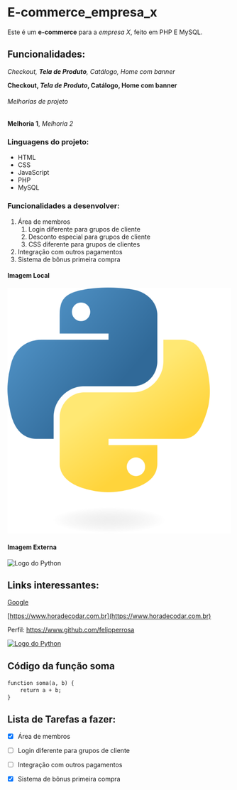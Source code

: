 # E-commerce_empresa_x
Este é um **e-commerce** para a *empresa X*, feito em PHP E MySQL.


## Funcionalidades: 

_Checkout, **Tela de Produto**, Catálogo, Home com banner_

**Checkout, _Tela de Produto_, Catálogo, Home com banner**

###### Melhorias de projeto

__Melhoria 1__, _Melhoria 2_


### Linguagens do projeto:

* HTML
* CSS
* JavaScript
* PHP
* MySQL

### Funcionalidades a desenvolver:

1. Área de membros
    1. Login diferente para grupos de cliente
    2. Desconto especial para grupos de cliente
    3. CSS diferente para grupos de clientes
2. Integração com outros pagamentos 
3. Sistema de bônus primeira compra  

#### Imagem Local

![Logo do Python](img/Python-logo-notext.svg.png)

#### Imagem Externa


![Logo do Python](https://upload.wikimedia.org/wikipedia/commons/2/27/PHP-logo.svg)

## Links interessantes:

[Google](https://www.google.com)

[https://www.horadecodar.com.br](https://www.horadecodar.com.br)


Perfil: https://www.github.com/felipperrosa

[![Logo do Python](../ecommerce/img/Python-logo-notext.svg.png)](https://www.github.com/felipperrosa)

## Código da função soma 

```javacript
function soma(a, b) {
    return a + b;
}
```

## Lista de Tarefas a fazer:

- [x] Área de membros
- [ ] Login diferente para grupos de cliente
- [ ] Integração com outros pagamentos 
- [x] Sistema de bônus primeira compra  


